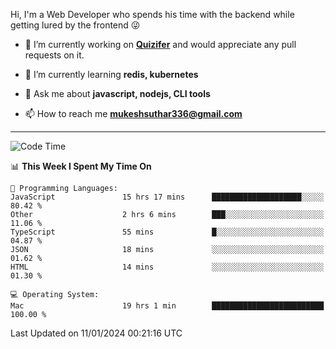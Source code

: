 Hi, I'm a Web Developer who spends his time with the backend while getting lured by the frontend 😜

- 🔭 I’m currently working on **[Quizifer](https://github.com/SutharMukesh/Quizifer/)** and would appreciate any pull requests on it.

- 🌱 I’m currently learning **redis, kubernetes**

- 💬 Ask me about **javascript, nodejs, CLI tools**

- 📫 How to reach me **mukeshsuthar336@gmail.com**

---
<!--START_SECTION:waka-->
![Code Time](http://img.shields.io/badge/Code%20Time-2%2C735%20hrs%2032%20mins-blue)

📊 **This Week I Spent My Time On** 

```text
💬 Programming Languages: 
JavaScript               15 hrs 17 mins      ████████████████████░░░░░   80.42 % 
Other                    2 hrs 6 mins        ███░░░░░░░░░░░░░░░░░░░░░░   11.06 % 
TypeScript               55 mins             █░░░░░░░░░░░░░░░░░░░░░░░░   04.87 % 
JSON                     18 mins             ░░░░░░░░░░░░░░░░░░░░░░░░░   01.62 % 
HTML                     14 mins             ░░░░░░░░░░░░░░░░░░░░░░░░░   01.30 % 

💻 Operating System: 
Mac                      19 hrs 1 min        █████████████████████████   100.00 % 
```


 Last Updated on 11/01/2024 00:21:16 UTC
<!--END_SECTION:waka-->
